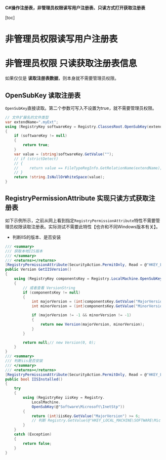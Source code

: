 **C#操作注册表，非管理员权限读写用户注册表、只读方式打开获取注册表**

[toc]

# 非管理员权限读写用户注册表



# 非管理员权限 只读获取注册表信息

如果仅仅是 **读取注册表数据**，则本身就不需要管理员权限。

## OpenSubKey 读取注册表

`OpenSubKey`直接读取。第二个参数可写入不设置为true，就不需要管理员权限。

```C#
// 文件扩展名的文件类型
var extendName=".myExt";
using (RegistryKey softwareKey = Registry.ClassesRoot.OpenSubKey(extendName))
{
    if (softwareKey != null)
    {
        return true;
    }
    var value = (string)softwareKey.GetValue("");
    // if (strictDetect)
    // {
    //     return value == FileTypeRegInfo.GetRelationName(extendName);
    // }
    return !string.IsNullOrWhiteSpace(value);
}
```

## RegistryPermissionAttribute 实现只读方式获取注册表

如下示例所示，之前从网上看到指定`RegistryPermissionAttribute`特性不需要管理员权限读取注册表。实际测试不需要此特性【也许和不同Windows版本有关】。

- 判断IIS的版本、是否安装

```C#
/// <summary>  
/// 获取本地IIS版本  
/// </summary>  
/// <returns></returns>  
[RegistryPermissionAttribute(SecurityAction.PermitOnly, Read = @"HKEY_LOCAL_MACHINE\Software\Microsoft\InetStp")]
public Version GetIISVersion()
{
    using (RegistryKey componentsKey = Registry.LocalMachine.OpenSubKey(@"Software\Microsoft\InetStp", false))
    {
        // 或者查看 VersionString
        if (componentsKey != null)
        {
            int majorVersion = (int)componentsKey.GetValue("MajorVersion", -1);
            int minorVersion = (int)componentsKey.GetValue("MinorVersion", -1);

            if (majorVersion != -1 && minorVersion != -1)
            {
                return new Version(majorVersion, minorVersion);
            }
        }

        return null;// new Version(0, 0);
    }
}
/// <summary>
/// 判断iis是否安装
/// </summary>
/// <returns></returns>
[RegistryPermissionAttribute(SecurityAction.PermitOnly, Read = @"HKEY_LOCAL_MACHINE\Software\Microsoft\InetStp")]
public bool IISInstalled()
{
    try
    {
        using (RegistryKey iisKey = Registry.
            LocalMachine.
            OpenSubKey(@"Software\Microsoft\InetStp"))
        {
            return (int)iisKey.GetValue("MajorVersion") >= 6;
            // 判断 Registry.GetValue(@"HKEY_LOCAL_MACHINE\SOFTWARE\Microsoft\InetStp", "VersionString", null) != null;
        }
    }
    catch (Exception)
    {
        return false;
    }
}
```
